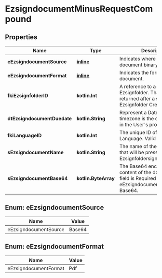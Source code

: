 
# EzsigndocumentMinusRequestCompound

## Properties
Name | Type | Description | Notes
------------ | ------------- | ------------- | -------------
**eEzsigndocumentSource** | [**inline**](#EEzsigndocumentSourceEnum) | Indicates where to look for the document binary content. | 
**eEzsigndocumentFormat** | [**inline**](#EEzsigndocumentFormatEnum) | Indicates the format of the document. | 
**fkiEzsignfolderID** | **kotlin.Int** | A reference to a valid Ezsignfolder.  That value is returned after a successful Ezsignfolder Creation. | 
**dtEzsigndocumentDuedate** | **kotlin.String** | Represent a Date Time. The timezone is the one configured in the User&#39;s profile. | 
**fkiLanguageID** | **kotlin.Int** | The unique ID of the Language.  Valid values:  |Value|Description| |-|-| |1|French| |2|English| | 
**sEzsigndocumentName** | **kotlin.String** | The name of the document that will be presented to Ezsignfoldersignerassociations | 
**sEzsigndocumentBase64** | **kotlin.ByteArray** | The Base64 encoded binary content of the document.  This field is Required when eEzsigndocumentSource &#x3D; Base64. |  [optional]


<a name="EEzsigndocumentSourceEnum"></a>
## Enum: eEzsigndocumentSource
Name | Value
---- | -----
eEzsigndocumentSource | Base64


<a name="EEzsigndocumentFormatEnum"></a>
## Enum: eEzsigndocumentFormat
Name | Value
---- | -----
eEzsigndocumentFormat | Pdf



